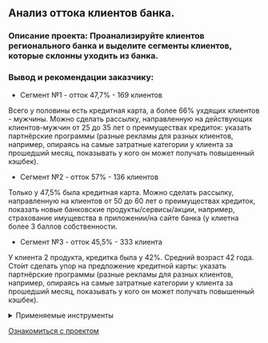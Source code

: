 ## Анализ оттока клиентов банка.
### Описание проекта: Проанализируйте клиентов регионального банка и выделите сегменты клиентов, которые склонны уходить из банка.


### Вывод и рекомендации заказчику:

- Сегмент №1 - отток 47,7% - 169 клиентов

Всего у половины есть кредитная карта, а более 66% ухдящих клиентов - мужчины.
Можно сделать рассылку, направленную на действующих клиентов-мужчин от 25 до 35 лет о преимуществах кредиток: указать партнёрские программы (разные рекламы для разных клиентов, например, опираясь на самые затратные категории у клиента за прошедший месяц, показывать у кого он может получать повышенный кэшбек).


- Сегмент №2 - отток 57% - 136 клиентов

Только у 47,5% была кредитная карта.
Можно сделать рассылку, направленную на клиентов от 50 до 60 лет о преимуществах кредиток, показать новые банковские продукты/сервисы/акции, например, страхование имущевства в приложении/на сайте банка (у клиетна более 3 баллов собственности.

- Сегмент №3 - отток 45,5% - 333 клиента

У клиента 2 продукта, кредитка была у 42%. Средний возраст 42 года. Сто́ит сделать упор на предложение кредитной карты: указать партнёрские программы (разные рекламы для разных клиентов, например, опираясь на самые затратные категории у клиента за прошедший месяц, показывать у кого он может получать повышенный кэшбек).

<details>
<summary>Применяемые инструменты</summary>

- Python;
- Pandas;
- Matplotlib;
- Seaborn;
- Plotly;
- визуализация данных.
</details>

[Ознакомиться с проектом](./bank.ipynb)